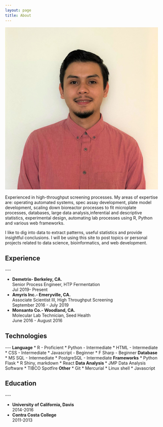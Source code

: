 ```yaml
---
layout: page
title: About
---
```

<head>
	<link rel="stylesheet" type="text/css" href="/css/aboutme.css"> 
</head>
<img class= "silvio_photo" src="/img/silvio_ortiz.jpg" />
<p>Experienced in high-throughput screening processes. My areas of expertise are: operating automated systems, spec assay development, plate model development, scaling down bioreactor processes to fit microplate processes, databases, large data analysis,inferential and descriptive statistics, experimental design, automating lab processes using R, Python and various web frameworks.</p>
<p> I like to dig into data to extract patterns, useful statistics and provide insightful conclusions.
 I will be using this site to post topics or personal projects related to data science, bioinformatics, and web development. </p>

<h2>Experience</h2>
---
<ul>
<li><b>Demetrix- Berkeley, CA.</b></li> 
  Senior Process Engineer, HTP Fermentation 
    <div class = "resume_date">Jul 2019- Present</div>  
<li><b>Amyris Inc.- Emeryville, CA.</b></li>
  Associate Scientist III,  High Throughput Screening
    <div class = "resume_date">September 2016 - July 2019</div>  
<li><b>Monsanto Co.- Woodland, CA.</b></li>
  Molecular Lab Technician, Seed Health 
    <div class = "resume_date">June 2016 - August 2016</div>  
</ul>

<h2>Technologies</h2>  
---
<b>Language</b>
* R - Proficient 
* Python - Intermediate
* HTML - Intermediate
* CSS - Intermediate
* Javascript - Beginner
* F Sharp - Beginner  
<b>Database</b>
* MS SQL - Intermediate
* PostgreSQL - Intermediate  
<b>Frameworks</b>
* Python Flask
* R Shiny, markdown
* React  
<b>Data Analysis </b>
* JMP Data Analysis Software
* TIBCO Spotfire  
<b>Other</b>
* Git   
* Mercurial  
* Linux shell   
* Javascript   

<h2>Education</h2>
---
<ul>
<li><b>University of California, Davis</b></li>
<div class = "resume_date">2014-2016</div>  
<li><b>Contra Costa College</b></li>
<div class = "resume_date">2011-2013</div>  
</ul>



